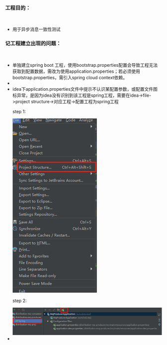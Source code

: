 
<div id="proj-aim-box">
<h3>工程目的：</h3><br/>
<ul>
    <li>用于异步消息一致性测试</li>
</ul>
</div>
<div id="proj-problem-box">
<h3>记工程建立出现的问题：</h3><br/>
<ul>
    <li>单独建立spring boot 工程，使用bootstrap.properties配置会导致工程无法获取到配置数据，需改为使用application.properties；若必须使用bootstrap.properties，需引入spring cloud context依赖。</li>
    <li></li>
    <li>idea下application.properties文件中提示不认识某配置参数，或配置文件图标异常，是因为idea没有识别到该工程是spring工程，需要在idea->file->project structure->对应工程->配置工程为spring工程
    <br/><p>step 1:</p>
    <img src="doc/img/15555547361553.png" />
    <p>step 2:</p><img src="doc/img/15555549453731.png" /></li>
    <li></li>
</ul>
</div>
